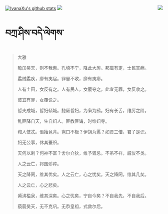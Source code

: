 [![IvanaXu's github stats](https://github-readme-stats.vercel.app/api?username=IvanaXu&show_icons=true&theme=vue-dark)](https://github.com/anuraghazra/github-readme-stats)
<img align="right" src="https://github-readme-stats.vercel.app/api/top-langs/?username=IvanaXu&langs_count=7&theme=graywhite" />
<img src="https://github-readme-stats.vercel.app/api/wakatime?username=IvanaXu&layout=compact&langs_count=6&theme=vue-dark&&custom_title=Programming Times(Jul 29 2021-)" />
# བཀྲ་ཤིས་བདེ་ལེགས་
> 大雅
> 
> 瞻卬昊天，则不我惠。孔填不宁，降此大厉。邦靡有定，士民其瘵。
> 
> 蟊贼蟊疾，靡有夷届。罪罟不收，靡有夷瘳。
> 
> 人有土田，女反有之。人有民人，女覆夺之。此宜无罪，女反收之。
> 
> 彼宜有罪，女覆说之。
> 
> 哲夫成城，哲妇倾城。懿厥哲妇，为枭为鸱。妇有长舌，维厉之阶。
> 
> 乱匪降自天，生自妇人。匪教匪诲，时维妇寺。
> 
> 鞫人忮忒。谮始竞背。岂曰不极？伊胡为慝？如贾三倍，君子是识。
> 
> 妇无公事，休其蚕织。
> 
> 天何以剌？何神不富？舍尔介狄，维予胥忌。不吊不祥，威仪不类。
> 
> 人之云亡，邦国殄瘁。
> 
> 天之降罔，维其优矣。人之云亡，心之忧矣。天之降罔，维其几矣。
> 
> 人之云亡，心之悲矣。
> 
> 觱沸槛泉，维其深矣。心之忧矣，宁自今矣？不自我先，不自我后。
> 
> 藐藐昊天，无不克巩。无忝皇祖，式救尔后。
>